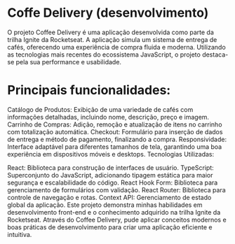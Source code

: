 # Coffe Delivery (desenvolvimento)

O projeto Coffee Delivery é uma aplicação desenvolvida como parte da trilha Ignite da Rocketseat. A aplicação simula um sistema de entrega de cafés, oferecendo uma experiência de compra fluida e moderna. Utilizando as tecnologias mais recentes do ecossistema JavaScript, o projeto destaca-se pela sua performance e usabilidade.

# Principais funcionalidades:

Catálogo de Produtos: Exibição de uma variedade de cafés com informações detalhadas, incluindo nome, descrição, preço e imagem.
Carrinho de Compras: Adição, remoção e atualização de itens no carrinho com totalização automática.
Checkout: Formulário para inserção de dados de entrega e método de pagamento, finalizando a compra.
Responsividade: Interface adaptável para diferentes tamanhos de tela, garantindo uma boa experiência em dispositivos móveis e desktops.
Tecnologias Utilizadas:

React: Biblioteca para construção de interfaces de usuário.
TypeScript: Superconjunto do JavaScript, adicionando tipagem estática para maior segurança e escalabilidade do código.
React Hook Form: Biblioteca para gerenciamento de formulários com validação.
React Router: Biblioteca para controle de navegação e rotas.
Context API: Gerenciamento de estado global da aplicação.
Este projeto demonstra minhas habilidades em desenvolvimento front-end e o conhecimento adquirido na trilha Ignite da Rocketseat. Através do Coffee Delivery, pude aplicar conceitos modernos e boas práticas de desenvolvimento para criar uma aplicação eficiente e intuitiva.
